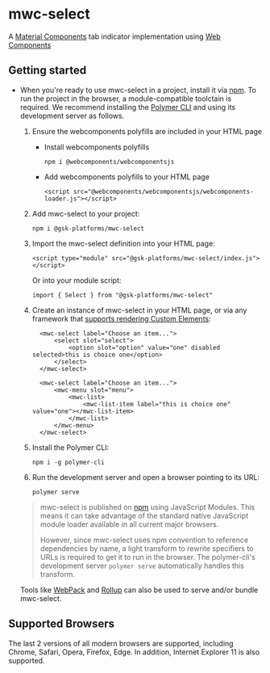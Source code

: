 # mwc-select
A [Material Components](https://material.io/develop/) tab indicator implementation using [Web Components](https://www.webcomponents.org/introduction)

## Getting started

* When you're ready to use mwc-select in a project, install it via [npm](https://www.npmjs.com/). To run the project in the browser, a module-compatible toolctain is required. We recommend installing the [Polymer CLI](https://github.com/Polymer/polymer-cli) and using its development server as follows.

  1. Ensure the webcomponents polyfills are included in your HTML page

      - Install webcomponents polyfills

          ```npm i @webcomponents/webcomponentsjs```

      - Add webcomponents polyfills to your HTML page

          ```<script src="@webcomponents/webcomponentsjs/webcomponents-loader.js"></script>```

  1. Add mwc-select to your project:

      ```npm i @gsk-platforms/mwc-select```

  1. Import the mwc-select definition into your HTML page:

      ```<script type="module" src="@gsk-platforms/mwc-select/index.js"></script>```

      Or into your module script:

      ```import { Select } from "@gsk-platforms/mwc-select"```

  1. Create an instance of mwc-select in your HTML page, or via any framework that [supports rendering Custom Elements](https://custom-elements-everywhere.com/):

      ```
        <mwc-select label="Choose an item...">
            <select slot="select">
                <option slot="option" value="one" disabled selected>this is choice one</option>
            </select>
        </mwc-select>
      ```

      ```
        <mwc-select label="Choose an item...">
            <mwc-menu slot="menu">
                <mwc-list>
                    <mwc-list-item label="this is choice one" value="one"></mwc-list-item>
                </mwc-list>
            </mwc-menu>
        </mwc-select>
      ```

  1. Install the Polymer CLI:

      ```npm i -g polymer-cli```

  1. Run the development server and open a browser pointing to its URL:

      ```polymer serve```

  > mwc-select is published on [npm](https://www.npmjs.com/package/@gsk-platforms/mwc-select) using JavaScript Modules.
  This means it can take advantage of the standard native JavaScript module loader available in all current major browsers.
  >
  > However, since mwc-select uses npm convention to reference dependencies by name, a light transform to rewrite specifiers to URLs is required to get it to run in the browser. The polymer-cli's development server `polymer serve` automatically handles this transform.

  Tools like [WebPack](https://webpack.js.org/) and [Rollup](https://rollupjs.org/) can also be used to serve and/or bundle mwc-select.

## Supported Browsers

The last 2 versions of all modern browsers are supported, including
Chrome, Safari, Opera, Firefox, Edge. In addition, Internet Explorer 11 is also supported.
